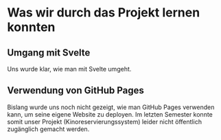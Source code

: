 # Was wir durch das Projekt lernen konnten

## Umgang mit Svelte
Uns wurde klar, wie man mit Svelte umgeht.

## Verwendung von GitHub Pages
Bislang wurde uns noch nicht gezeigt, wie man GitHub Pages verwenden kann, um seine eigene Website zu deployen. 
Im letzten Semester konnte somit unser Projekt (Kinoreservierungssystem) leider nicht öffentlich zugänglich gemacht werden.